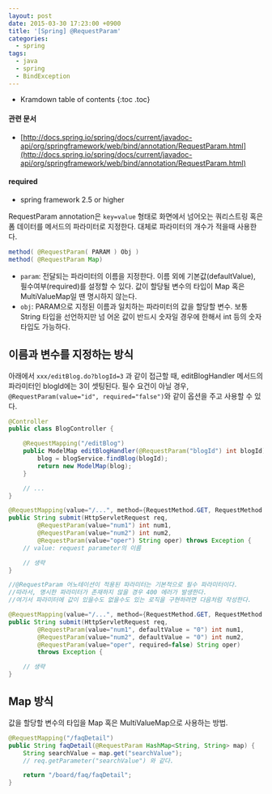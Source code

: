 ```yaml
---
layout: post
date: 2015-03-30 17:23:00 +0900
title: '[Spring] @RequestParam'
categories:
  - spring
tags:
  - java
  - spring
  - BindException
---
```


* Kramdown table of contents
{:toc .toc}

#### 관련 문서

- [http://docs.spring.io/spring/docs/current/javadoc-api/org/springframework/web/bind/annotation/RequestParam.html](http://docs.spring.io/spring/docs/current/javadoc-api/org/springframework/web/bind/annotation/RequestParam.html)

#### required

- spring framework 2.5 or higher

RequestParam annotation은 `key=value` 형태로 화면에서 넘어오는 쿼리스트링 혹은 폼 데이터를 메서드의 파라미터로 지정한다. 대체로 파라미터의 개수가 적을때 사용한다.

```java
method( @RequestParam( PARAM ) Obj )
method( @RequestParam Map)
```

- `param`: 전달되는 파라미터의 이름을 지정한다. 이름 외에 기본값(defaultValue), 필수여부(required)를  설정할 수 있다. 값이 할당될 변수의 타입이 Map 혹은 MultiValueMap일 땐 명시하지 않는다.
- `obj`: PARAM으로 지정된 이름과 일치하는 파라미터의 값을 할당할 변수. 보통 String 타입을 선언하지만 넘  어온 값이 반드시 숫자일 경우에 한해서 int 등의 숫자 타입도 가능하다.

## 이름과 변수를 지정하는 방식

아래에서 `xxx/editBlog.do?blogId=3` 과 같이 접근할 때, editBlogHandler 메서드의 파라미터인 blogId에는 3이 셋팅된다. 필수 요건이 아닐 경우, `@RequestParam(value="id", required="false")`와 같이 옵션을 주고 사용할 수 있다.

```java
@Controller
public class BlogController {

    @RequestMapping("/editBlog")
    public ModelMap editBlogHandler(@RequestParam("blogId") int blogId) {
        blog = blogService.findBlog(blogId);
        return new ModelMap(blog);
    }

    // ...
}
```

```java
@RequestMapping(value="/...", method={RequestMethod.GET, RequestMethod.POST})
public String submit(HttpServletRequest req,
        @RequestParam(value="num1") int num1,
        @RequestParam(value="num2") int num2,
        @RequestParam(value="oper") String oper) throws Exception {
    // value: request parameter의 이름

    // 생략
}

//@RequestParam 어노테이션이 적용된 파라미터는 기본적으로 필수 파라미터이다.
//따라서, 명시한 파라미터가 존재하지 않을 경우 400 에러가 발생한다.
//여기서 파라미터에 값이 있을수도 없을수도 있는 로직을 구현하려면 다음처럼 작성한다.

@RequestMapping(value="/...", method={RequestMethod.GET, RequestMethod.POST})
public String submit(HttpServletRequest req,
        @RequestParam(value="num1", defaultValue = "0") int num1,
        @RequestParam(value="num2", defaultValue = "0") int num2,
        @RequestParam(value="oper", required=false) String oper)
        throws Exception {

    // 생략
}
```

## Map 방식

값을 할당할 변수의 타입을 Map 혹은 MultiValueMap으로 사용하는 방법.

```java
@RequestMapping("/faqDetail")
public String faqDetail(@RequestParam HashMap<String, String> map) {
    String searchValue = map.get("searchValue");
    // req.getParameter("searchValue") 와 같다.

    return "/board/faq/faqDetail";
}
```
